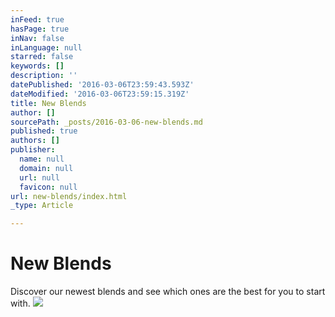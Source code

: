 ```yaml
---
inFeed: true
hasPage: true
inNav: false
inLanguage: null
starred: false
keywords: []
description: ''
datePublished: '2016-03-06T23:59:43.593Z'
dateModified: '2016-03-06T23:59:15.319Z'
title: New Blends
author: []
sourcePath: _posts/2016-03-06-new-blends.md
published: true
authors: []
publisher:
  name: null
  domain: null
  url: null
  favicon: null
url: new-blends/index.html
_type: Article

---
```

# New Blends

Discover our newest blends and see which ones are the best for you to start with. ![](https://the-grid-user-content.s3-us-west-2.amazonaws.com/ade93381-b0a0-40dd-87c6-bea979b89cfe.png)
